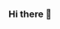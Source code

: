 ### Hi there 👋

<!--
**

Here are some ideas to get you started:

- 🔭 I’m currently working on ...
- 🌱 I’m currently learning ...
- 👯 I’m looking to collaborate on ...
- 🤔 I’m looking for help with ...
- 💬 Ask me about ...
- 📫 How to reach me: ...
- 😄 Pronouns: ...
- ⚡ Fun fact: ...

<div "style=inline_block"><br>
<img align="center"alt="fer html"height="30"width="40" src="https://cdn.jsdelivr.net/gh/devicons/devicon/icons/html5/html5-original-wordmark.svg" />
</div>
          
-->
